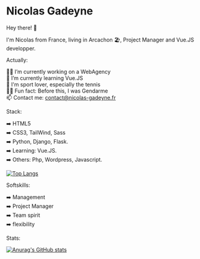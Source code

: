 <h1>Nicolas Gadeyne</h1>

Hey there! 👋 

I'm Nicolas from France, living in Arcachon 🏖, Project Manager and Vue.JS developper.

Actually:

👨‍💻 I’m currently working on a WebAgency
</br>🌱 I’m currently learning Vue.JS
</br>🎾 I'm sport lover, especially the tennis
</br>👮‍♂️ Fun fact: Before this, I was Gendarme
</br>📫 Contact me: contact@nicolas-gadeyne.fr

Stack:

➡️ HTML5
</br>➡️ CSS3, TailWind, Sass
</br>➡️ Python, Django, Flask.
</br>➡️ Learning: Vue.JS.
</br>➡️ Others: Php, Wordpress, Javascript.
</br>

[![Top Langs](https://github-readme-stats.vercel.app/api/top-langs/?username=ngadeyne&theme=tokyonight&layout=compact)]()

Softskills:

➡️ Management
</br>➡️ Project Manager
</br>➡️ Team spirit
</br>➡️ flexibility

Stats:

[![Anurag's GitHub stats](https://github-readme-stats.vercel.app/api?username=ngadeyne&theme=tokyonight)]()





<!---
NGadeyne/NGadeyne is a ✨ special ✨ repository because its `README.md` (this file) appears on your GitHub profile.
You can click the Preview link to take a look at your changes.
--->
